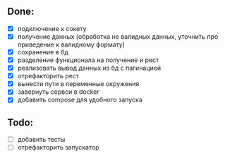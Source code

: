 ## Done:

- [x] подключение к сокету
- [x] получение данных (обработка не валидных данных, уточнить про приведение к валидному формату)
- [x] сохранение в бд
- [x] разделение функционала на получение и рест
- [x] реализовать вывод данных из бд с пагинацией
- [x] отрефакторить рест
- [x] вынести пути в переменные окружения
- [x] завернуть сервси в docker
- [x] добавить compose для удобного запуска

## Todo:

- [ ] добавить тесты
- [ ] отрефакторить запускатор